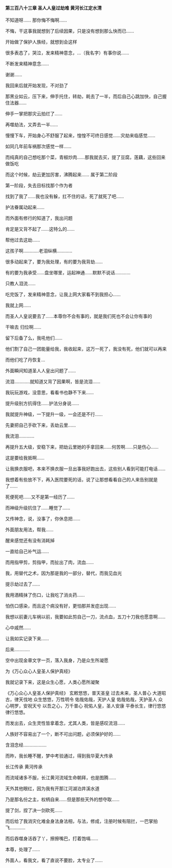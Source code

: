 #### 第三百八十三章 圣人人皇过劫难 黄河长江定水清

不知道呀……
那你悔不悔啊……

不悔，干这事我就想到了后续因果，只是没有想到那么快而已……

开始做了保护人族经，就想到会这样

很多表态了，哭泣，发来精神意念，…（我名字）有事你说……

不断发来精神意念……

谢谢……

我回来后就开始发现，不对劲了

那黑业如云，压下来，伸手托住，转劫，耗去了一半，而后自己心跳加快，自己握住法器……

伸手一掌把那灾云拍烂了……

再噬劫法，又弄去一半……

慢慢下车，开始身心不舒服了起来，惶惶不可终日感觉……灾劫来临感觉……

如同几年前车祸那次感觉一样……

而纯真的自己想吃那个菜，青椒炒肉……那我就去买，提了豆腐，莲藕，这些回来做饭吃

而这个时候，劫云更加厉害，沸腾起来……
属于第二阶段

第一阶段，失去目标找那个作为者

找到了我了……我也没有躲，扛不住的话，死了就死了吧……

护法眷属动起来……

而外面有修行的知道了，我出问题

肯定是又背不起了……这特么的……

帮他过去这劫……

这孩子啊…………老泪纵横…………

很多动起来了，要为我处理，有的要为我背劫……

有的要为我承受……盘坐哪里，运起神通……默默不说话…………

只教人泪流……

吃完饭了，发来精神意念，让我上网大家看不到我担心……

我就上网……

而圣人人皇说要去了……本尊你不会有事的，就是我们死也不会让你有事的

干嘛去
归位啊……

留下后备了么，我吼他们……

他们割了自己一团能量给我，我收起来，这万一死了，我没有死，他们就可以再来

而他们吃了丹恢复…

外面瞬间知道圣人人皇出问题了……

流泪…………就知道又背了因果啊，皆是流泪……

我玩玩游戏，没意思，看看书也静不下来……

提升级别方抗得住……护法分身说……

我就提升神级，一下提升一级，一会还是不行……

先妻把自己手砍下来，丢劫云里……

我流泪…………

再提升五大级，安稳下来，把劫云里她的手拿回来……何苦啊……只是伤心……

这是要给我抵啊……

让我换衣服吧，本来不换衣服一旦出事我好跑出去，这些别人看到可能打电话……

我想着有些放不下，再入医院要死的话，说了让那想看看自己的人来告别就是了……

死便死吧……又不是第一经历了……

而神级升级抗住了……睡觉了……

又传神念，说，没事了，你休息把……

外面朋友用法，帮我……

醒来感觉还有没有消耗掉

一直给自己补气运……

而用指甲剪，剪指甲，而扯出了肉，流血……

我，用替代之术，因为那是我的一部分，替代，而我见血光

提示劫过去了……

我用酒精抹了伤口，让我吃了消炎药……

怕伤口感染，而且这个病没有好，更怕那并发症出现……

我想以前妻儿车祸以前，我要如此剪自己一刀，流点血，五刀十刀我也愿意啊……

心中戚然……

让我如实记录下来……

后来…………

空中出现金章文字一页，落入我身，乃是众生所凝愿

为《万心众心人皇圣人保护真经》

我就记录下来，这是众生心愿，人类心愿所凝聚

《万心众心人皇圣人保护真经》
玄敕悠悠，普天圣皇
过去未来，圣人普心
大道昭古，律天伐地
众生悠悠，万性明令
佑哉佑哉，天护人皇
佑哉佑哉，天护圣人
众心明罗，安祝天兮
以吾之心，万千普心
祝佑人皇，圣人安康
平泰长生，律行悠悠
律行悠悠。

而发出去，众生灵性皆拿着念，尤其人类，皆是感叹流泪……

人族好不容易出了一个，断不可出问题，必须保护好的……

含泪念经………………

而昨，我长睡不醒，梦中考验通过，得到我华夏大传承

长江传承
黄河传承

而流域诸多不服，长江黄河流域生命朝拜，也是图腾……

天外其他眼红，因为我有开那江河湖泊井溪水道

乃是那名份之主，权柄自来……但是那些天外的想夺取……

提了剑，捏了决一剑砍死……

而后给了我消灾化难金身法身法相，与法，修成，注册时候有阻拦，一巴掌拍飞…………

而后吞噬身活吞了丫，擦擦嘴巴，打着饱嗝……

本尊，处理了……

外面人，看我文，看了直说不要脸，太专业了……















